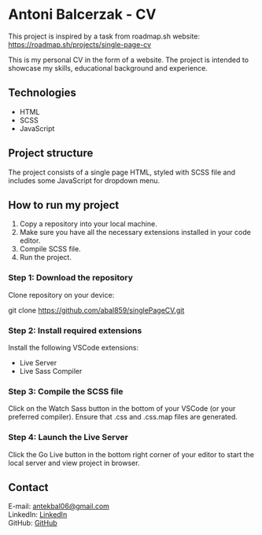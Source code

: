 # Antoni Balcerzak - CV
This project is inspired by a task from roadmap.sh website: https://roadmap.sh/projects/single-page-cv

This is my personal CV in the form of a website. The project is intended to showcase my skills, educational background and experience.

## Technologies

- HTML
- SCSS
- JavaScript

## Project structure

The project consists of a single page HTML, styled with SCSS file and includes some JavaScript for dropdown menu.

## How to run my project

1. Copy a repository into your local machine.
2. Make sure you have all the necessary extensions installed in your code editor.
3. Compile SCSS file.
4. Run the project.

### Step 1: Download the repository

Clone repository on your device:

git clone https://github.com/abal859/singlePageCV.git

### Step 2: Install required extensions

Install the following VSCode extensions:

- Live Server
- Live Sass Compiler

### Step 3: Compile the SCSS file

Click on the Watch Sass button in the bottom of your VSCode (or your preferred compiler).
Ensure that .css and .css.map files are generated.

### Step 4: Launch the Live Server

Click the Go Live button in the bottom right corner of your editor to start the local server and view project in browser.

## Contact

E-mail: antekbal06@gmail.com  
LinkedIn: [LinkedIn](https://www.linkedin.com/in/antoni-balcerzak-899000329/)  
GitHub: [GitHub](https://github.com/abal859)
